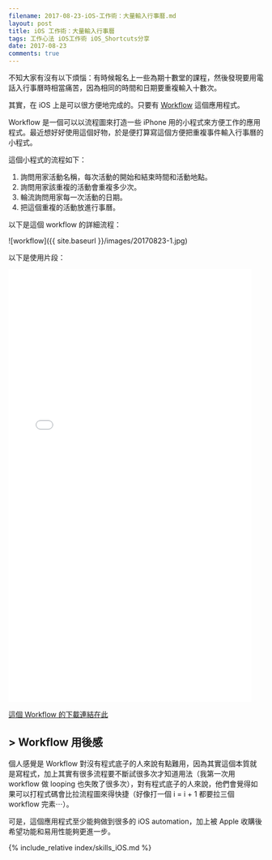 ```yaml
---
filename: 2017-08-23-iOS-工作術：大量輸入行事曆.md
layout: post
title: iOS 工作術：大量輸入行事曆
tags: 工作心法 iOS工作術 iOS_Shortcuts分享
date: 2017-08-23
comments: true
---
```

不知大家有沒有以下煩惱：有時候報名上一些為期十數堂的課程，然後發現要用電話入行事曆時相當痛苦，因為相同的時間和日期要重複輸入十數次。

其實，在 iOS 上是可以很方便地完成的。只要有 [Workflow](https://itunes.apple.com/hk/app/workflow/id915249334?l=zh&mt=8) 這個應用程式。

Workflow 是一個可以以流程圖來打造一些 iPhone 用的小程式來方便工作的應用程式。最近想好好使用這個好物，於是便打算寫這個方便把重複事件輸入行事曆的小程式。

這個小程式的流程如下：

1. 詢問用家活動名稱，每次活動的開始和結束時間和活動地點。
2. 詢問用家該重複的活動會重複多少次。
3. 輪流詢問用家每一次活動的日期。
4. 把這個重複的活動放進行事曆。

以下是這個 workflow 的詳細流程：

![workflow]({{ site.baseurl }}/images/20170823-1.jpg)

以下是使用片段：

<iframe width="480" height="854" src="{{ side.baseurl }}/images/20170823-1.MOV" volume="0" frameborder="0"> </iframe>

[這個 Workflow 的下載連結在此](https://workflow.is/workflows/9756241e016b4936b433cbe42a040403)

## > Workflow 用後感

個人感覺是 Workflow 對沒有程式底子的人來說有點難用，因為其實這個本質就是寫程式，加上其實有很多流程要不斷試很多次才知道用法（我第一次用 workflow 做 looping 也失敗了很多次），對有程式底子的人來說，他們會覺得如果可以打程式碼會比拉流程圖來得快捷（好像打一個 i = i + 1 都要拉三個 workflow 完素⋯）。

可是，這個應用程式至少能夠做到很多的 iOS automation，加上被 Apple 收購後希望功能和易用性能夠更進一步。

{% include_relative index/skills_iOS.md %}
